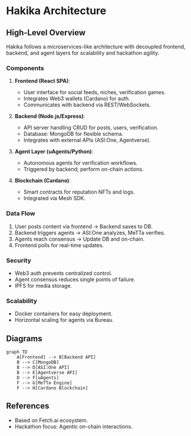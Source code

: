 # Hakika Architecture

## High-Level Overview
Hakika follows a microservices-like architecture with decoupled frontend, backend, and agent layers for scalability and hackathon agility.

### Components
1. **Frontend (React SPA)**:
   - User interface for social feeds, niches, verification games.
   - Integrates Web3 wallets (Cardano) for auth.
   - Communicates with backend via REST/WebSockets.

2. **Backend (Node.js/Express)**:
   - API server handling CRUD for posts, users, verification.
   - Database: MongoDB for flexible schema.
   - Integrates with external APIs (ASI:One, Agentverse).

3. **Agent Layer (uAgents/Python)**:
   - Autonomous agents for verification workflows.
   - Triggered by backend; perform on-chain actions.

4. **Blockchain (Cardano)**:
   - Smart contracts for reputation NFTs and logs.
   - Integrated via Mesh SDK.

### Data Flow
1. User posts content via frontend → Backend saves to DB.
2. Backend triggers agents → ASI:One analyzes, MeTTa verifies.
3. Agents reach consensus → Update DB and on-chain.
4. Frontend polls for real-time updates.

### Security
- Web3 auth prevents centralized control.
- Agent consensus reduces single points of failure.
- IPFS for media storage.

### Scalability
- Docker containers for easy deployment.
- Horizontal scaling for agents via Bureau.

## Diagrams
```mermaid
graph TD
    A[Frontend] --> B[Backend API]
    B --> C[MongoDB]
    B --> D[ASI:One API]
    B --> E[Agentverse API]
    D --> F[uAgents]
    F --> G[MeTTa Engine]
    F --> H[Cardano Blockchain]
```

## References
- Based on Fetch.ai ecosystem.
- Hackathon focus: Agentic on-chain interactions.
